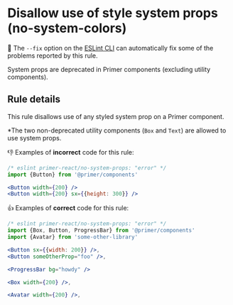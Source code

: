 # Disallow use of style system props (no-system-colors)

🔧 The `--fix` option on the [ESLint CLI](https://eslint.org/docs/user-guide/command-line-interface#fixing-problems) can automatically fix some of the problems reported by this rule.

System props are deprecated in Primer components (excluding utility components).

## Rule details

This rule disallows use of any styled system prop on a Primer component.

\*The two non-deprecated utility components (`Box` and `Text`) are allowed to use system props.

👎 Examples of **incorrect** code for this rule:

```jsx
/* eslint primer-react/no-system-props: "error" */
import {Button} from '@primer/components'

<Button width={200} />
<Button width={200} sx={{height: 300}} />
```

👍 Examples of **correct** code for this rule:

```jsx
/* eslint primer-react/no-system-props: "error" */
import {Box, Button, ProgressBar} from '@primer/components'
import {Avatar} from 'some-other-library'

<Button sx={{width: 200}} />,
<Button someOtherProp="foo" />,

<ProgressBar bg="howdy" />

<Box width={200} />,

<Avatar width={200} />,
```
